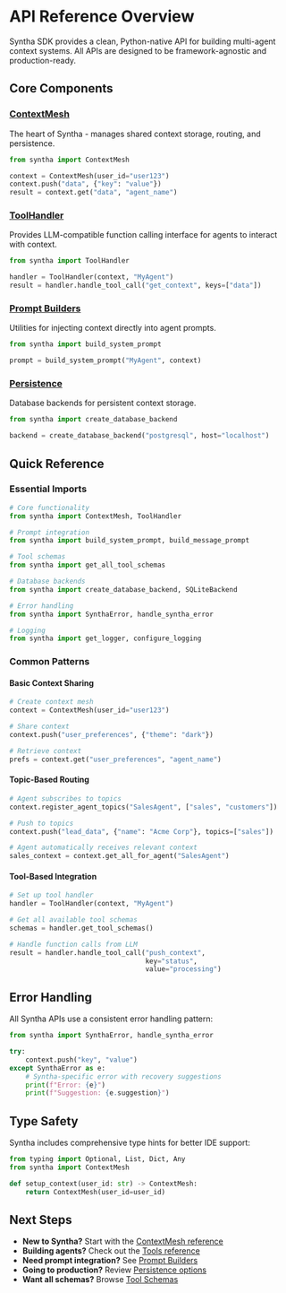 # API Reference Overview

Syntha SDK provides a clean, Python-native API for building multi-agent context systems. All APIs are designed to be framework-agnostic and production-ready.

## Core Components

### [ContextMesh](context-mesh.md)
The heart of Syntha - manages shared context storage, routing, and persistence.

```python
from syntha import ContextMesh

context = ContextMesh(user_id="user123")
context.push("data", {"key": "value"})
result = context.get("data", "agent_name")
```

### [ToolHandler](tools.md)
Provides LLM-compatible function calling interface for agents to interact with context.

```python
from syntha import ToolHandler

handler = ToolHandler(context, "MyAgent")
result = handler.handle_tool_call("get_context", keys=["data"])
```

### [Prompt Builders](prompts.md)
Utilities for injecting context directly into agent prompts.

```python
from syntha import build_system_prompt

prompt = build_system_prompt("MyAgent", context)
```

### [Persistence](persistence.md)
Database backends for persistent context storage.

```python
from syntha import create_database_backend

backend = create_database_backend("postgresql", host="localhost")
```

## Quick Reference

### Essential Imports

```python
# Core functionality
from syntha import ContextMesh, ToolHandler

# Prompt integration
from syntha import build_system_prompt, build_message_prompt

# Tool schemas
from syntha import get_all_tool_schemas

# Database backends
from syntha import create_database_backend, SQLiteBackend

# Error handling
from syntha import SynthaError, handle_syntha_error

# Logging
from syntha import get_logger, configure_logging
```

### Common Patterns

#### Basic Context Sharing
```python
# Create context mesh
context = ContextMesh(user_id="user123")

# Share context
context.push("user_preferences", {"theme": "dark"})

# Retrieve context
prefs = context.get("user_preferences", "agent_name")
```

#### Topic-Based Routing
```python
# Agent subscribes to topics
context.register_agent_topics("SalesAgent", ["sales", "customers"])

# Push to topics
context.push("lead_data", {"name": "Acme Corp"}, topics=["sales"])

# Agent automatically receives relevant context
sales_context = context.get_all_for_agent("SalesAgent")
```

#### Tool-Based Integration
```python
# Set up tool handler
handler = ToolHandler(context, "MyAgent")

# Get all available tool schemas
schemas = handler.get_tool_schemas()

# Handle function calls from LLM
result = handler.handle_tool_call("push_context", 
                                  key="status", 
                                  value="processing")
```

## Error Handling

All Syntha APIs use a consistent error handling pattern:

```python
from syntha import SynthaError, handle_syntha_error

try:
    context.push("key", "value")
except SynthaError as e:
    # Syntha-specific error with recovery suggestions
    print(f"Error: {e}")
    print(f"Suggestion: {e.suggestion}")
```

## Type Safety

Syntha includes comprehensive type hints for better IDE support:

```python
from typing import Optional, List, Dict, Any
from syntha import ContextMesh

def setup_context(user_id: str) -> ContextMesh:
    return ContextMesh(user_id=user_id)
```

## Next Steps

- **New to Syntha?** Start with the [ContextMesh reference](context-mesh.md)
- **Building agents?** Check out the [Tools reference](tools.md)  
- **Need prompt integration?** See [Prompt Builders](prompts.md)
- **Going to production?** Review [Persistence options](persistence.md)
- **Want all schemas?** Browse [Tool Schemas](schemas.md)